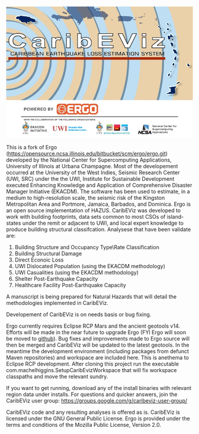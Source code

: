 ![CaribEViz Splash](caribevizsplash.jpg)

This is a fork of Ergo (https://opensource.ncsa.illinois.edu/bitbucket/scm/ergo/ergo.git) developed by the National Center for Supercomputing Applications, University of Illinois at Urbana Champagne. 
Most of the developement occurred at the University of the West Indies, Seismic Research Center (UWI, SRC) under the the UWI, Institute for Sustainable Development executed Enhancing Knowledge and Application of Comprehensive Disaster Manager Initiative (EKACDM). The software has been used to estimate, in a medium to high-resolution scale, the seismic risk of the Kingston Metropolitan Area and Portmore, Jamaica, Barbados, and Dominica.
Ergo is an open source implementation of HAZUS. CaribEViz was developed to work with building footprints, data sets common to most CSOs of island-states under the remit or adjacent to UWI, and local expert knowledge to produce building structural classifcation. Analysese that have been validate are:  
1. Building Structure and Occupancy Type\Rate Classification
2. Building Structural Damage
3. Direct Econoic Loss
4. UWI Dislocated Population (using the EKACDM methodology)
5. UWI Casualities (using the EKACDM methodology)
6. Shelter Post-Earthquake Capacity
7. Healthcare Facility Post-Earthquake Capacity

A manuscript is being prepared for Natural Hazards that will detail the methodologies implemented in CaribEViz.

Developement of CaribEViz is on needs basis or bug fixing. 

Ergo currently requires Eclipse RCP Mars and the ancient geotools v14. Efforts will be made in the near future to upgrade Ergo (FYI Ergo will soon be moved to [github](https://github.com/ncsa)). Bug fixes and improvements made to Ergo source will then be merged and CaribEViz will be updated to the latest geotools. In the meantime the development environment (including packages from defunct Maven repositories) and workspace are included here. This is anethema to Eclipse RCP development. After cloning this project run the executable com.machelhiggins.SetupCaribEvizWorkspace that will fix workspace classpaths and move the relevant sundry.

If you want to get running, download any of the install binaries with relevant region data under installs. 
For questions and quicker answers, join the CaribEViz user group: https://groups.google.com/g/caribeviz-user-group/

CaribEViz code and any resulting analyses is offered as is. CaribEViz is licensed under the GNU General Public License.  Ergo is provided under the terms and conditions of the Mozilla Public License, Version 2.0.
